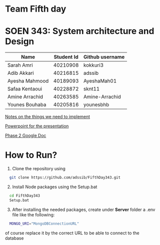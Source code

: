 # Team Fifth day 

# SOEN 343: System architecture and Design

| Name | Student Id| Github username | 
| ------------- | ------------- | ------------- | 
| Sarah Amri| 40210908   | kokkuri3 | 
| Adib Akkari   | 40216815  | adssib | 
| Ayesha Mahmood| 40189093 |  AyeshaMah01 |
| Safaa Kentaoui | 40228872 | sknt11 |  
| Amine Arrachid | 40263585 | Amine-Arrachid | 
| Younes Bouhaba | 40205816 | younesbhb| 


[Notes on the things we need to implement](https://docs.google.com/document/d/1_56b5Tw7WpXRsGlgWD4dNUfJ6ctPsxhLtmP1D6x7DXI/edit?usp=sharing)

[Powerpoint for the presentation](https://liveconcordia-my.sharepoint.com/:p:/r/personal/yo_bouha_live_concordia_ca/Documents/soen343%20presentation.pptx?d=w5bc26fb1647e480494dd0aa35387b135&csf=1&web=1&e=bzODBq)

[Phase 2 Google Doc](https://docs.google.com/document/d/1i2POawuKCG7FH_M4zRJQXd_zF8gFbB9sYsheUU6gsiQ/edit?usp=sharing)

# How to Run?

1) Clone the repository using 

```Bash
  git clone https://github.com/adssib/FifthDay343.git
```

2) Install Node packages using the Setup.bat

```Bash
  cd FifthDay343
  Setup.bat
```

3) After installing the needed packages, create under **Server** folder a .env file like the following: 

```Bash
  MONGO_URI="MongoDBConnectionURL"
```

of course replace it by the correct URL to be able to connect to the database
